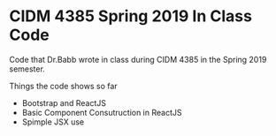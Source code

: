 # CIDM 4385 Spring 2019 In Class Code

Code that Dr.Babb wrote in class during CIDM 4385 in the Spring 2019 semester.

Things the code shows so far
* Bootstrap and ReactJS
* Basic Component Consutruction in ReactJS
* Spimple JSX use